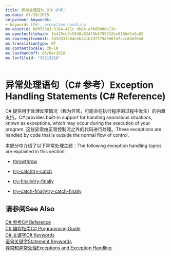 ```yaml
---
title: 异常处理语句（C# 参考）
ms.date: 07/20/2015
helpviewer_keywords:
- keywords [C#], exception handling
ms.assetid: 6d0323a3-3164-411c-9b84-a3606bd0e13c
ms.openlocfilehash: 1b429ce3c5838a824f9b6799332bc810bd3a5a82
ms.sourcegitcommit: 3d5d33f384eeba41b2dff79d096f47ccc8d8f03d
ms.translationtype: HT
ms.contentlocale: zh-CN
ms.lasthandoff: 05/04/2018
ms.locfileid: "33213218"
---
```

# <a name="exception-handling-statements-c-reference"></a><span data-ttu-id="abd59-102">异常处理语句（C# 参考）</span><span class="sxs-lookup"><span data-stu-id="abd59-102">Exception Handling Statements (C# Reference)</span></span>
<span data-ttu-id="abd59-103">C# 提供用于处理反常情况（称为异常，可能会在执行程序的过程中发生）的内置支持。</span><span class="sxs-lookup"><span data-stu-id="abd59-103">C# provides built-in support for handling anomalous situations, known as exceptions, which may occur during the execution of your program.</span></span> <span data-ttu-id="abd59-104">这些异常由正常控制流之外的代码进行处理。</span><span class="sxs-lookup"><span data-stu-id="abd59-104">These exceptions are handled by code that is outside the normal flow of control.</span></span>  
  
 <span data-ttu-id="abd59-105">本部分中介绍了以下异常处理主题：</span><span class="sxs-lookup"><span data-stu-id="abd59-105">The following exception handling topics are explained in this section:</span></span>  
  
-   [<span data-ttu-id="abd59-106">throw</span><span class="sxs-lookup"><span data-stu-id="abd59-106">throw</span></span>](../../../csharp/language-reference/keywords/throw.md)  
  
-   [<span data-ttu-id="abd59-107">try-catch</span><span class="sxs-lookup"><span data-stu-id="abd59-107">try-catch</span></span>](../../../csharp/language-reference/keywords/try-catch.md)  
  
-   [<span data-ttu-id="abd59-108">try-finally</span><span class="sxs-lookup"><span data-stu-id="abd59-108">try-finally</span></span>](../../../csharp/language-reference/keywords/try-finally.md)  
  
-   [<span data-ttu-id="abd59-109">try-catch-finally</span><span class="sxs-lookup"><span data-stu-id="abd59-109">try-catch-finally</span></span>](../../../csharp/language-reference/keywords/try-catch-finally.md)  
  
## <a name="see-also"></a><span data-ttu-id="abd59-110">请参阅</span><span class="sxs-lookup"><span data-stu-id="abd59-110">See Also</span></span>  
 [<span data-ttu-id="abd59-111">C# 参考</span><span class="sxs-lookup"><span data-stu-id="abd59-111">C# Reference</span></span>](../../../csharp/language-reference/index.md)  
 [<span data-ttu-id="abd59-112">C# 编程指南</span><span class="sxs-lookup"><span data-stu-id="abd59-112">C# Programming Guide</span></span>](../../../csharp/programming-guide/index.md)  
 [<span data-ttu-id="abd59-113">C# 关键字</span><span class="sxs-lookup"><span data-stu-id="abd59-113">C# Keywords</span></span>](../../../csharp/language-reference/keywords/index.md)  
 [<span data-ttu-id="abd59-114">语句关键字</span><span class="sxs-lookup"><span data-stu-id="abd59-114">Statement Keywords</span></span>](../../../csharp/language-reference/keywords/statement-keywords.md)  
 [<span data-ttu-id="abd59-115">异常和异常处理</span><span class="sxs-lookup"><span data-stu-id="abd59-115">Exceptions and Exception Handling</span></span>](../../../csharp/programming-guide/exceptions/index.md)
